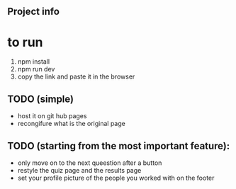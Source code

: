## Project info

# to run
1) npm install
2) npm run dev
3) copy the link and paste it in the browser

## TODO (simple)
- host it on git hub pages
- recongifure what is the original page

## TODO (starting from the most important feature):
- only move on to the next queestion after a button
- restyle the quiz page and the results page
- set your profile picture of the people you worked with on the footer
